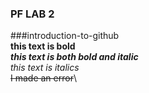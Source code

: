 ### PF LAB 2
###introduction-to-github\
**this text is bold**\
***this text is both bold and italic***\
*this text is italics*\
~~I made an error~~\
